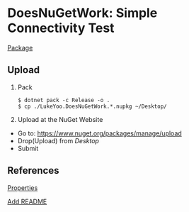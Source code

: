 # DoesNuGetWork: Simple Connectivity Test

[Package](https://www.nuget.org/packages/LukeYoo.DoesNuGetWork)

## Upload

1. Pack
    ```
    $ dotnet pack -c Release -o .
    $ cp ./LukeYoo.DoesNuGetWork.*.nupkg ~/Desktop/
    ```

2. Upload at the NuGet Website
- Go to: https://www.nuget.org/packages/manage/upload
- Drop(Upload) from _Desktop_
- Submit

## References

[Properties](https://learn.microsoft.com/en-us/nuget/create-packages/package-authoring-best-practices#authors)

[Add README](https://devblogs.microsoft.com/nuget/add-a-readme-to-your-nuget-package/#add-a-readme-to-your-package)

